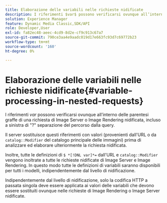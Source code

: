 ```yaml
---
title: Elaborazione delle variabili nelle richieste nidificate
description: I riferimenti $var$ possono verificarsi ovunque all’interno delle parentesi graffe di una richiesta di Image Server o Image Rendering nidificata, incluso a sinistra di "?" separazione del percorso dalla query.
solution: Experience Manager
feature: Dynamic Media Classic,SDK/API
role: Developer,User
exl-id: fa82ec48-aeec-4cd9-8d2e-cf9c913c67a7
source-git-commit: 790ce3aa4e9aadc019d17e663fc93d7c69772b23
workflow-type: tm+mt
source-wordcount: '160'
ht-degree: 0%

---
```


# Elaborazione delle variabili nelle richieste nidificate{#variable-processing-in-nested-requests}

I riferimenti $var$ possono verificarsi ovunque all’interno delle parentesi graffe di una richiesta di Image Server o Image Rendering nidificata, incluso a sinistra di &quot;?&quot; separazione del percorso dalla query.

Il server sostituisce questi riferimenti con valori (provenienti dall&#39;URL o da `catalog::Modifier` del catalogo principale delle immagini) prima di analizzare ed elaborare ulteriormente la richiesta nidificata.

Inoltre, tutte le definizioni di `$ *[!DNL var]*=` dall&#39;URL e `catalog::Modifier` vengono inoltrate a tutte le richieste nidificate di Image Server e Image Rendering. In questo modo tutte le definizioni di variabili saranno disponibili per tutti i modelli, indipendentemente dal livello di nidificazione.

Indipendentemente dal livello di nidificazione, solo la codifica HTTP a passata singola deve essere applicata ai valori delle variabili che devono essere sostituiti ovunque nelle richieste di Image Rendering o Image Server nidificate.
